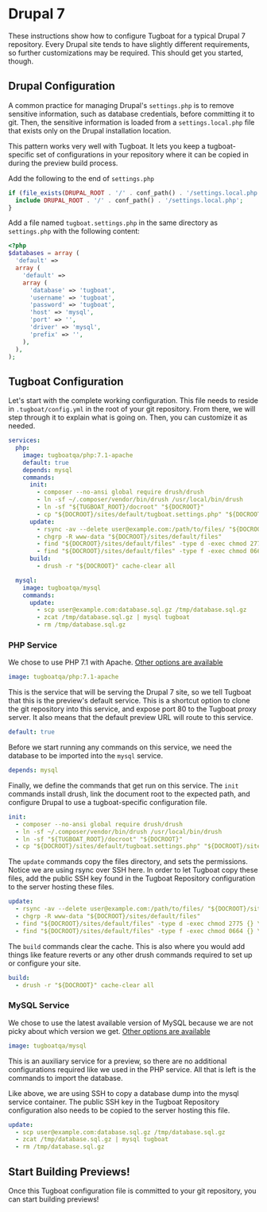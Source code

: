 # Drupal 7

These instructions show how to configure Tugboat for a typical Drupal 7
repository. Every Drupal site tends to have slightly different requirements, so
further customizations may be required. This should get you started, though.

## Drupal Configuration

A common practice for managing Drupal's `settings.php` is to remove sensitive
information, such as database credentials, before committing it to git. Then,
the sensitive information is loaded from a `settings.local.php` file that exists
only on the Drupal installation location.

This pattern works very well with Tugboat. It lets you keep a tugboat-specific
set of configurations in your repository where it can be copied in during the
preview build process.

Add the following to the end of `settings.php`

```php
if (file_exists(DRUPAL_ROOT . '/' . conf_path() . '/settings.local.php')) {
  include DRUPAL_ROOT . '/' . conf_path() . '/settings.local.php';
}
```

Add a file named `tugboat.settings.php` in the same directory as `settings.php`
with the following content:

```php
<?php
$databases = array (
  'default' =>
  array (
    'default' =>
    array (
      'database' => 'tugboat',
      'username' => 'tugboat',
      'password' => 'tugboat',
      'host' => 'mysql',
      'port' => '',
      'driver' => 'mysql',
      'prefix' => '',
    ),
  ),
);
```

## Tugboat Configuration

Let's start with the complete working configuration. This file needs to reside
in `.tugboat/config.yml` in the root of your git repository. From there, we will
step through it to explain what is going on. Then, you can customize it as
needed.

```yaml
services:
  php:
    image: tugboatqa/php:7.1-apache
    default: true
    depends: mysql
    commands:
      init:
    	- composer --no-ansi global require drush/drush
    	- ln -sf ~/.composer/vendor/bin/drush /usr/local/bin/drush
    	- ln -sf "${TUGBOAT_ROOT}/docroot" "${DOCROOT}"
    	- cp "${DOCROOT}/sites/default/tugboat.settings.php" "${DOCROOT}/sites/default/settings.local.php"
      update:
        - rsync -av --delete user@example.com:/path/to/files/ "${DOCROOT}/sites/default/files/"
        - chgrp -R www-data "${DOCROOT}/sites/default/files"
        - find "${DOCROOT}/sites/default/files" -type d -exec chmod 2775 {} \;
        - find "${DOCROOT}/sites/default/files" -type f -exec chmod 0664 {} \;
      build:
        - drush -r "${DOCROOT}" cache-clear all

  mysql:
    image: tugboatqa/mysql
    commands:
      update:
        - scp user@example.com:database.sql.gz /tmp/database.sql.gz
        - zcat /tmp/database.sql.gz | mysql tugboat
        - rm /tmp/database.sql.gz
```

### PHP Service

We chose to use PHP 7.1 with Apache.
[Other options are available](../../reference/services/index.md#php)

```yaml
image: tugboatqa/php:7.1-apache
```

This is the service that will be serving the Drupal 7 site, so we tell Tugboat
that this is the preview's default service. This is a shortcut option to clone
the git repository into this service, and expose port 80 to the Tugboat proxy
server. It also means that the default preview URL will route to this service.

```yaml
default: true
```

Before we start running any commands on this service, we need the database to be
imported into the `mysql` service.

```yaml
depends: mysql
```

Finally, we define the commands that get run on this service. The `init`
commands install drush, link the document root to the expected path, and
configure Drupal to use a tugboat-specific configuration file.

```yaml
init:
  - composer --no-ansi global require drush/drush
  - ln -sf ~/.composer/vendor/bin/drush /usr/local/bin/drush
  - ln -sf "${TUGBOAT_ROOT}/docroot" "${DOCROOT}"
  - cp "${DOCROOT}/sites/default/tugboat.settings.php" "${DOCROOT}/sites/default/settings.local.php"
```

The `update` commands copy the files directory, and sets the permissions. Notice
we are using rsync over SSH here. In order to let Tugboat copy these files, add
the public SSH key found in the Tugboat Repository configuration to the server
hosting these files.

```yaml
update:
  - rsync -av --delete user@example.com:/path/to/files/ "${DOCROOT}/sites/default/files/"
  - chgrp -R www-data "${DOCROOT}/sites/default/files"
  - find "${DOCROOT}/sites/default/files" -type d -exec chmod 2775 {} \;
  - find "${DOCROOT}/sites/default/files" -type f -exec chmod 0664 {} \;
```

The `build` commands clear the cache. This is also where you would add things
like feature reverts or any other drush commands required to set up or configure
your site.

```yaml
build:
  - drush -r "${DOCROOT}" cache-clear all
```

### MySQL Service

We chose to use the latest available version of MySQL because we are not picky
about which version we get.
[Other options are available](../../reference/services/index.md#mysql)

```yaml
image: tugboatqa/mysql
```

This is an auxiliary service for a preview, so there are no additional
configurations required like we used in the PHP service. All that is left is the
commands to import the database.

Like above, we are using SSH to copy a database dump into the mysql service
container. The public SSH key in the Tugboat Repository configuration also needs
to be copied to the server hosting this file.

```yaml
update:
  - scp user@example.com:database.sql.gz /tmp/database.sql.gz
  - zcat /tmp/database.sql.gz | mysql tugboat
  - rm /tmp/database.sql.gz
```

## Start Building Previews!

Once this Tugboat configuration file is committed to your git repository, you
can start building previews!
